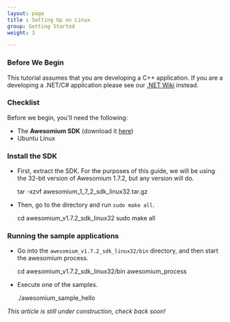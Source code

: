 ```yaml
---
layout: page
title : Setting Up on Linux
group: Getting Started
weight: 3

---
```


### Before We Begin

This tutorial assumes that you are developing a C++ application. If you are a developing a .NET/C# application please see our [.NET Wiki](http://wiki.awesomium.net/getting-started/) instead.

### Checklist

Before we begin, you'll need the following:

*    The **Awesomium SDK** (download it [here](http://www.awesomium.com/download))
*    Ubuntu Linux

### Install the SDK

*    First, extract the SDK. For the purposes of this guide, we will be using the 32-bit version of Awesomium 1.7.2, but any version will do.

        tar -xzvf awesomium_1_7_2_sdk_linux32.tar.gz

*    Then, go to the directory and run `sudo make all`.

        cd awesomium_v1.7.2_sdk_linux32
        sudo make all

### Running the sample applications

*    Go into the `awesomium_v1.7.2_sdk_linux32/bin` directory, and then start the awesomium process.

        cd awesomium_v1.7.2_sdk_linux32/bin
        awesomium_process

*    Execute one of the samples.

        ./awesomium_sample_hello

_This article is still under construction, check back soon!_
